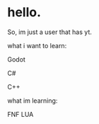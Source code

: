 # hello.

So, im just a user that has yt.

what i want to learn:

Godot

C#

C++

what im  learning:

FNF LUA
